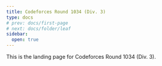 ```yaml
---
title: Codeforces Round 1034 (Div. 3)
type: docs
# prev: docs/first-page
# next: docs/folder/leaf
sidebar:
  open: true
---
```


This is the landing page for Codeforces Round 1034 (Div. 3).
